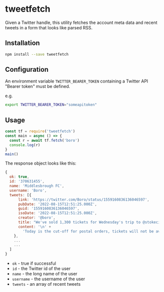 # tweetfetch

Given a Twitter handle, this utility fetches the account meta data and recent tweets in a form that looks like parsed RSS.

## Installation

```sh
npm install --save tweetfetch
```

## Configuration

An environment variable `TWITTER_BEARER_TOKEN` containing a Twitter API "Bearer token" must be defined.

e.g.

```sh
export TWITTER_BEARER_TOKEN="someapitoken"
```

## Usage

```js
const tf = require('tweetfetch')
const main = async () => {
  const r = await tf.fetch('boro')
  console.log(r)
}
main()
```

The response object looks like this:

```js
{
  ok: true,
  id: '370631455',
  name: 'Middlesbrough FC',
  username: 'Boro',
  tweets: [{
      link: 'https://twitter.com/Boro/status/1559160836136046597',
      pubDate: '2022-08-15T12:51:25.000Z',
      guid: '1559160836136046597',
      isoDate: '2022-08-15T12:51:25.000Z',
      creator: '@boro',
      title: "We've sold 1,300 tickets for Wednesday's trip to @stokecity 👏",
      content: '\n' +
        'Today is the cut-off for postal orders, tickets will not be available on the night 🎟 #UTB https://t.co/dwpdm5ggbw'
    }, 
    ...
    ...
  ]
}
```

- `ok` - true if successful
- `id` - the Twitter id of the user
- `name` - the long name of the user
- `username` - the username of the user
- `tweets` - an array of recent tweets
